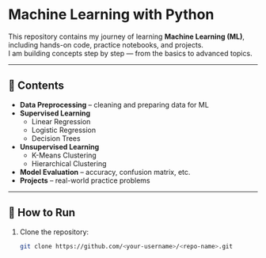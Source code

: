 # Machine Learning with Python

This repository contains my journey of learning **Machine Learning (ML)**, including hands-on code, practice notebooks, and projects.  
I am building concepts step by step — from the basics to advanced topics.

---

## 📂 Contents
- **Data Preprocessing** – cleaning and preparing data for ML
- **Supervised Learning**
  - Linear Regression
  - Logistic Regression
  - Decision Trees
- **Unsupervised Learning**
  - K-Means Clustering
  - Hierarchical Clustering
- **Model Evaluation** – accuracy, confusion matrix, etc.
- **Projects** – real-world practice problems

---

## 🚀 How to Run
1. Clone the repository:
   ```bash
   git clone https://github.com/<your-username>/<repo-name>.git

